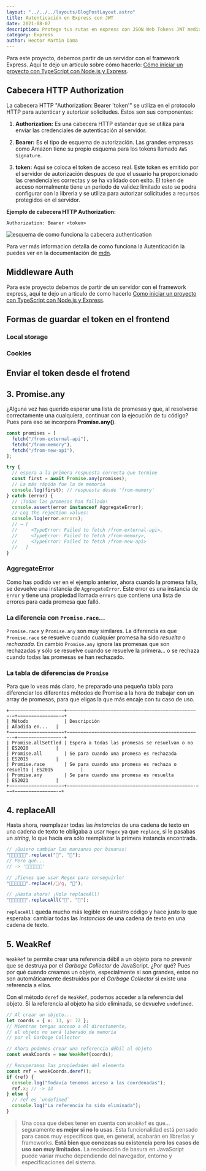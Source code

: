 ```yaml
---
layout: "../../../layouts/BlogPostLayout.astro"
title: Autenticación en Express con JWT
date: 2021-08-07
description: Protege tus rutas en express con JSON Web Tokens JWT mediante un Middleware.
category: Express
author: Hector Martin Dama
---
```


Para este proyecto, debemos partir de un servidor con el framework Express. Aquí te dejo un artículo sobre cómo hacerlo: [Cómo iniciar un proyecto con TypeScript con Node.js y Express](https://blog-hectormartindama.vercel.app/blog/post-2).

## Cabecera HTTP Authorization

La cabecera HTTP "Authorization: Bearer 'token'" se utiliza en el protocolo HTTP para autenticar y autorizar solicitudes. Estos son sus componentes:

1. **Authorization:** Es una cabecera HTTP estandar que se utiliza para enviar las credenciales de autenticación al servidor.

2. **Bearer:** Es el tipo de esquema de autorización. Las grandes empresas como Amazon tiene su propio esquema para los tokens llamado `AWS Signature`.

3. **token:** Aqui se coloca el token de acceso real. Este token es emitido por el servidor de autorización despues de que el usuario ha proporcionado las crendenciales correctas y se ha validado con exito. El token de acceso normalmente tiene un periodo de validez limitado esto se podra configurar con la libreria y se utiliza para autorizar solicitudes a recursos protegidos en el servidor.

**Ejemplo de cabecera HTTP Authorization:**

```http
Authorization: Bearer <token>
```

![esquema de como funciona la cabecera authentication](/images/post-7/http-auth-sequence-diagram.png)

Para ver más informacion detalla de como funciona la Autenticación la puedes ver en la documentación de [mdn](https://developer.mozilla.org/es/docs/Web/HTTP/Authentication).

## Middleware Auth

Para este proyecto debemos de partir de un servidor con el framework express, aqui te dejo un articulo de como hacerlo [Como iniciar un proyecto con TypeScript con Node.js y Express](https://blog-hectormartindama.vercel.app/blog/post-2).

## Formas de guardar el token en el frontend

### Local storage

### Cookies

## Enviar el token desde el frotend

## 3. Promise.any

¿Alguna vez has querido esperar una lista de promesas y que, al resolverse correctamente una cualquiera, continuar con la ejecución de tu código? Pues para eso se incorpora **Promise.any()**.

```javascript
const promises = [
  fetch("/from-external-api"),
  fetch("/from-memory"),
  fetch("/from-new-api"),
];

try {
  // espera a la primera respuesta correcta que termine
  const first = await Promise.any(promises);
  // La más rápida fue la de memoria
  console.log(first); // respuesta desde 'from-memory'
} catch (error) {
  // ¡Todas las promesas han fallado!
  console.assert(error instanceof AggregateError);
  // Log the rejection values:
  console.log(error.errors);
  // → [
  //     <TypeError: Failed to fetch /from-external-api>,
  //     <TypeError: Failed to fetch /from-memory>,
  //     <TypeError: Failed to fetch /from-new-api>
  //   ]
}
```

### AggregateError

Como has podido ver en el ejemplo anterior, ahora cuando la promesa falla, se devuelve una instancia de `AggregateError`. Este error es una instancia de `Error` y tiene una propiedad llamada `errors` que contiene una lista de errores para cada promesa que falló.

### La diferencia con `Promise.race`...

`Promise.race` y `Promise.any` son muy similares. La diferencia es que `Promise.race` se resuelve cuando cualquier promesa ha sido _resuelta_ o _rechazada_. En cambio `Promise.any` ignora las promesas que son rechazadas y sólo se resuelve cuando se resuelve la primera... o se rechaza cuando todas las promesas se han rechazado.

### La tabla de diferencias de `Promise`

Para que lo veas más claro, he preparado una pequeña tabla para diferenciar los diferentes métodos de Promise a la hora de trabajar con un array de promesas, para que eligas la que más encaje con tu caso de uso.

```
+−−−−−−−−−−−−−−−−−−−−+−−−−−−−−−−−−−−−−−−−−−−−−−−−−−−−−−−−−−−−−−−−−−−−−-−+−−−−−−−−−−−−−−−-−+
| Método             | Descripción                                      | Añadida en...   |
+−−−−−−−−−−−−−−−−−−−−+−−−−−−−−−−−−−−−−−−−−−−−−−−−−−−−−−−−−−−−−−−−−−−−−-−+−−−−−−−−−−−−−−−−-+
| Promise.allSettled | Espera a todas las promesas se resuelvan o no    | ES2020          |
| Promise.all        | Se para cuando una promesa es rechazada          | ES2015          |
| Promise.race       | Se para cuando una promesa es rechaza o resuelta | ES2015          |
| Promise.any        | Se para cuando una promesa es resuelta           | ES2021          |
+−−−−−−−−−−−−−−−−−−−−+−−−−−−−−−−−−−−−−−−−−−−−−−−−−−−−−−−−−−−−−−−−−−−-−−−+−−−−−−−−−−−−−−−-−+
```

## 4. replaceAll

Hasta ahora, reemplazar todas las _instancias_ de una cadena de texto en una cadena de texto te obligaba a usar `Regex` ya que `replace`, si le pasabas un _string_, lo que hacía era sólo reemplazar la primera instancia encontrada.

```javascript
// ¡Quiero cambiar las manzanas por bananas!
"🍏🍏🍋🍋🍊🍊".replace("🍏", "🍌");
// Pero qué...
// -> '🍌🍏🍋🍋🍊🍊'

// ¡Tienes que usar Regex para conseguirlo!
"🍏🍏🍋🍋🍊🍊".replace(/🍏/g, "🍌");

// ¡Hasta ahora! ¡Hola replaceAll!
"🍏🍏🍋🍋🍊🍊".replaceAll("🍏", "🍌");
```

`replaceAll` queda mucho más legible en nuestro código y hace justo lo que esperaba: cambiar todas las _instancias_ de una cadena de texto en una cadena de texto.

## 5. WeakRef

`WeakRef` te permite crear una referencia débil a un objeto para no prevenir que se destruya por el _Garbage Collector_ de JavaScript. ¿Por qué? Pues por qué cuando creamos un objeto, especialmente si son grandes, estos no son automáticamente destruidos por el _Garbage Collector_ si existe una referencia a ellos.

Con el método `deref` de `WeakRef`, podemos acceder a la referencia del objeto. Si la referencia al objeto ha sido eliminada, se devuelve `undefined`.

```javascript
// Al crear un objeto...
let coords = { x: 13, y: 72 };
// Mientras tengas acceso a él directamente,
// el objeto no será liberado de memoria
// por el Garbage Collector

// Ahora podemos crear una referencia débil al objeto
const weakCoords = new WeakRef(coords);

// Recuperamos las propiedades del elemento
const ref = weakCoords.deref();
if (ref) {
  console.log("Todavía tenemos acceso a las coordenadas");
  ref.x; // -> 13
} else {
  // ref es `undefined`
  console.log("La referencia ha sido eliminada");
}
```

> Una cosa que debes tener en cuenta con `WeakRef` es que... seguramente **es mejor si no lo usas**. Esta funcionalidad está pensado para casos muy específicos que, en general, acabarán en librerías y frameworks. **Está bien que conozcas su existencia pero los casos de uso son muy limitados.** La recolección de basura en JavaScript puede variar mucho dependiendo del navegador, entorno y especificaciones del sistema.
